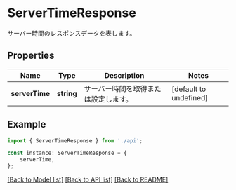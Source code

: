 # ServerTimeResponse

サーバー時間のレスポンスデータを表します。             

## Properties

Name | Type | Description | Notes
------------ | ------------- | ------------- | -------------
**serverTime** | **string** | サーバー時間を取得または設定します。              | [default to undefined]

## Example

```typescript
import { ServerTimeResponse } from './api';

const instance: ServerTimeResponse = {
    serverTime,
};
```

[[Back to Model list]](../README.md#documentation-for-models) [[Back to API list]](../README.md#documentation-for-api-endpoints) [[Back to README]](../README.md)
